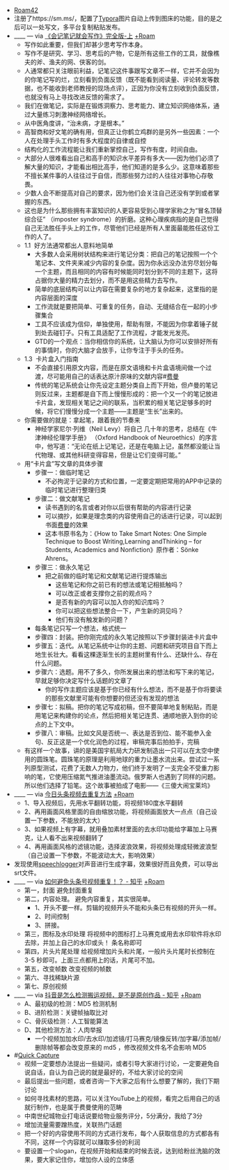 - [Roam42](<Roam42.md>)
- 注册了https://sm.ms/，配置了[Typora](<Typora.md>)图片自动上传到图床的功能，目的是之后可以一处写文，多平台复制粘贴发布。
- ____ — via [《会记笔记就会写作》完全版-上](https://mp.weixin.qq.com/s?__biz=MzI1NTA4Nzk5Mw==&mid=2247483737&idx=1&sn=39b37468fd4bdb3f20589489ecf63118&chksm=ea3a054fdd4d8c59e0625583d5b5b21e1b0f5beed9aece9424d80b4de86e79a2d1a1e31c8b8f&scene=158[rd](<rd.md>)) [+Roam](<+Roam.md>)
    - 写作如此重要，但我们却甚少思考写作本身。
    - 写作不是研究、学习、思考后的产物，它是所有这些工作的工具，就像樵夫的斧、渔夫的网、侠客的剑。
    - 人通常都只关注眼前利益，记笔记这件事跟写文章不一样，它并不会因为的你笔记写的烂，立刻看到负面反馈（既不能看到阅读量、评论转发等数据，也不能收到老师教授的现场点评），正因为你没有立刻收到负面反馈，也就没有马上寻找改进反馈的需求了。
    - 我们在做笔记，实际是在锻炼洞察力、思考能力、建立知识网络体系，通过大量练习刺激神经网络增长。
    - 从中医角度讲，“治未病，才是根本。”
    - 高智商和好文笔的确有用，但真正让你鹤立鸡群的是另外一些因素：一个人在处理手头工作时有多大程度的自律或自控
    - 结构化的工作流程能让我们重新掌控自己，写作有度，时间自由。
    - 大部分人很难看出自己和高手的知识水平差异有多大——因为他们必须了解大量的知识，才能看出相比高手，他们知道的是多么少。这意味着那些不擅长某件事的人往往过于自信，而那些努力过的人往往对事物心存敬畏。
    - 少数人会不断提高对自己的要求，因为他们会关注自己还没有学到或者掌握的东西。
    - 这也是为什么那些拥有丰富知识的人更容易受到心理学家称之为“冒名顶替综合征” （imposter syndrome）的折磨。这种心理疾病指的是自己觉得自己无法胜任手头上的工作，尽管他们已经是所有人里面最能胜任这份工作的人了。
    - 1.1  好方法通常都出人意料地简单
        - 大多数人会采用树状结构来进行笔记分类：把自己的笔记按照一个个笔记本、文件夹来减少内容的复杂度。因为你永远没办法穷尽划分每一个主题，而且相同的内容有时候能同时划分到不同的主题下，这将占据你大量的精力去划分，而不是用这些精力去写作。
        - 简单的底层结构可以让内容在需要复杂的地方复杂起来，这里指的是内容层面的深度
        - 工作流就是要把简单、可重复的任务，自动、无缝结合在一起的小步骤集合
        - 工具不应该成为信仰，单独使用，帮助有限，不能因为你拿着锤子就到处去碰钉子。只有工具适配了工作流程，才能发光发亮。
        - GTD的一个观点：当你相信你的系统，让大脑认为你可以安排好所有的事情时，你的大脑才会放手，让你专注于手头的任务。
    - 1.3  卡片盒入门指南
        - 不会直接引用原文内容，而是在原文语境和卡片盒语境间做一个过渡，尽可能用自己的话表达原汁原味的文献内容#[费曼](<费曼.md>)
        - 传统的笔记系统会让你先设定主题分类自上而下开始，但卢曼的笔记则反过来，主题都是自下而上慢慢形成的：把一个又一个的笔记放进卡片盒，发现相关笔记之间的联系，当积累的相关笔记足够多的时候，将它们慢慢分成一个主题——主题是“生长”出来的。
    - 你需要做的就是：拿起笔，跟着我的节奏来
        - 神经学家尼尔·列维（Neil Levy）将自己 几十年的思考，总结在《牛津神经伦理学手册》 （Oxford Handbook of Neuroethics）的序言中，他写道：“无论在纸上记笔记，还是在电脑上记，虽然都没能让当代物理、或其他科研变得容易，但是让它们变得可能。”
    - 用“卡片盒”写文章的具体步骤
        - 步骤一：做临时笔记
            - 不必拘泥于记录的方式和位置，一定要定期把常用的APP中记录的临时笔记进行整理归类
        - 步骤二：做文献笔记
            - 读书遇到的名言或者对你以后很有帮助的内容进行记录
            - 可以摘抄，如果是理念类的内容使用自己的话进行记录，可以起到书面[费曼](<费曼.md>)的效果
            - 这本书原书名为：《How to Take Smart Notes: One Simple Technique to Boost Writing,Learning andThinking – for Students, Academics and Nonfiction》原作者：Sönke Ahrens。
        - 步骤三：做永久笔记
            - 把之前做的临时笔记和文献笔记进行提炼输出
                - 这些笔记和你之前已有的想法或笔记相抵触吗？
                - 可以改正或者支撑你之前的观点吗？
                - 是否有新的内容可以加入你的知识库吗？
                - 你可以把这些想法整合一下，产生新的洞见吗？
                - 他们有没有触发新的问题？
        - 每条笔记只写一个想法，格式统一
        - 步骤四：封装。把你刚完成的永久笔记按照以下步骤封装进卡片盒中
        - 步骤五：迭代。从笔记系统中让你的主题、问题和研究项目自下而上地生长壮大。看看这棵逐渐生长的主题树里有什么、还缺什么、存在什么问题。
        - 步骤六：选题。用不了多久，你所发展出来的想法和写下来的笔记，早就足够你决定写什么话题的文章了
            - 你的写作主题应该是基于你已经有什么想法，而不是基于你将要读的那些文献里可能有你想要的但还没有发现的想法
        - 步骤七：拟稿。把你的笔记写成初稿，但不要简单地复制粘贴，而是用笔记来构建你的论点，然后把相关笔记连贯、通顺地嵌入到你的论点的上下文中。
        - 步骤八：审稿。比如文风是否统一、表达是否到位、能不能参入金句、反正这是一个优化润色的过程，审稿完事后拍拍手，完稿
    - 有这样一个故事，讲的是美国宇航局大力研发制造出一只可以在太空中使用的圆珠笔。圆珠笔的原理是利用地球的重力让墨水流出来。尝试过一系列原型测试，花费了无数人力物力，他们终于发明了一支完全不受重力影响的笔，它使用压缩氮气推进油墨流动。俄罗斯人也遇到了同样的问题。所以他们选择了铅笔。这个故事被拍成了电影——《三傻大闹宝莱坞》
- ____ — via [今日头条视频去重复方法](https://mp.weixin.qq.com/s/a0SckvCaRtw7XMCdZTaHoQ) [+Roam](<+Roam.md>)
    - 1、导入视频后，先用水平翻转功能，将视频180度水平翻转
    - 2、再用画面风格里面的自由缩放功能，将视频画面放大一点点（自己设置一下参数，不能放的太大）
    - 3、如果视频上有字幕，就用叠加素材里面的去水印功能给字幕加上马赛克，让人看不出来视频翻转了
    - 4、再用画面风格的滤镜功能，选择波浪效果，将视频处理成轻微波浪型（自己设置一下参数，不能波动太大，影响效果）
- 发现使用[speechlogger](<speechlogger.md>)对声音进行生成字幕，效果很好而且免费，可以导出srt文件。
- ____ — via [如何避免头条号视频重复！？ - 知乎](https://www.zhihu.com/question/56721461/answer/431772586) [+Roam](<+Roam.md>)
    - 第一，封面 避免封面重复
    - 第二，内容处理。 避免内容重复，其实很简单。
        - 1、开头不要一样。剪辑的视频开头不能和头条已有视频的开头一样。
        - 2、时间控制
        - 3、拼接。
    - 第三，图标及水印处理 将视频中的图标打上马赛克或用去水印软件将水印去除，并加上自己的水印或头！ 条名称即可
    - 第四，片头片尾处理 给视频增加片头和片尾，一般片头片尾时长控制在 3-5 秒即可。上面三点都用上的话，片尾可不加。
    - 第五，改变帧数 改变视频的帧数
    - 第六、寻找稀缺片源
    - 第七、原创视频
- ____ — via [抖音是怎么检测搬运视频，是不是原创作品 - 知乎](https://zhuanlan.zhihu.com/p/134132388) [+Roam](<+Roam.md>)
    - A、最初级的检测：MD5 检测机制
    - B、进阶检测：关键帧抽取比对
    - C、骨灰级检测：人工智能算法
    - D、其他检测方法：人肉举报
        - 一个视频加加水印/去水印/加滤镜/打马赛克/镜像反转/加字幕/添加帧/删除帧等都会改变原来的 md5 ，修改视频文件名不会影响 MD5
- #[Quick Capture](<Quick Capture.md>)
    - 视频一定要想办法提出一些疑问，或者引导大家进行讨论，一定要避免自说自话，自认为自己说的就是最好的，不给大家讨论的空间
    - 最后提出一些问题，或者咨询一下大家之后有什么想要了解的，我们下期讨论
    - 如何寻找素材的思路，可以关注YouTube上的视频，看完之后用自己的话就行制作，也是属于费曼使用的范畴
    - 中南世纪城物业打电话说要给物业服务评分，5分满分，我给了3分
    - 增加流量需要蹭热度，关联热门话题
    - 把一个好的内容使用不同的方式进行发布，每个人获取信息的方式都各有不同，这样一个内容就可以赚取多份的利润
    - 要设置一个slogan，在视频开始和结束的时候去说，达到给粉丝洗脑的效果，要大家记住你，增加你人设的立体感
